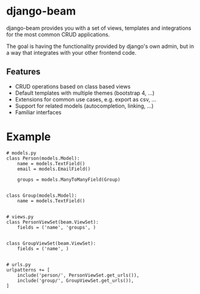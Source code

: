 # django-beam
django-beam provides you with a set of views, templates and integrations for the most common CRUD
applications. 

The goal is having the functionality provided by django's own admin, but in a way that integrates
with your other frontend code. 

## Features
- CRUD operations based on class based views
- Default templates with multiple themes (bootstrap 4, ...)
- Extensions for common use cases, e.g. export as csv, ...
- Support for related models (autocompletion, linking, ...)
- Familiar interfaces

# Example
```
# models.py
class Person(models.Model):
    name = models.TextField()
    email = models.EmailField()

    groups = models.ManyToManyField(Group)


class Group(models.Model):
    name = models.TextField()


# views.py
class PersonViewSet(beam.ViewSet):
    fields = ('name', 'groups', )


class GroupViewSet(beam.ViewSet):
    fields = ('name', )


# urls.py
urlpatterns += [
    include('person/', PersonViewSet.get_urls()),
    include('group/', GroupViewSet.get_urls()),
]
```
